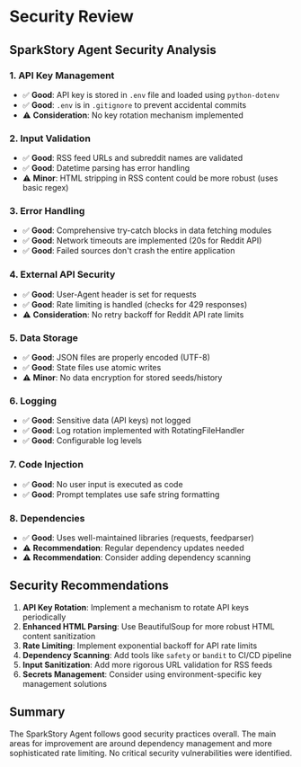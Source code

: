 # Security Review

## SparkStory Agent Security Analysis

### 1. API Key Management
- ✅ **Good**: API key is stored in `.env` file and loaded using `python-dotenv`
- ✅ **Good**: `.env` is in `.gitignore` to prevent accidental commits
- ⚠️ **Consideration**: No key rotation mechanism implemented

### 2. Input Validation
- ✅ **Good**: RSS feed URLs and subreddit names are validated
- ✅ **Good**: Datetime parsing has error handling
- ⚠️ **Minor**: HTML stripping in RSS content could be more robust (uses basic regex)

### 3. Error Handling
- ✅ **Good**: Comprehensive try-catch blocks in data fetching modules
- ✅ **Good**: Network timeouts are implemented (20s for Reddit API)
- ✅ **Good**: Failed sources don't crash the entire application

### 4. External API Security
- ✅ **Good**: User-Agent header is set for requests
- ✅ **Good**: Rate limiting is handled (checks for 429 responses)
- ⚠️ **Consideration**: No retry backoff for Reddit API rate limits

### 5. Data Storage
- ✅ **Good**: JSON files are properly encoded (UTF-8)
- ✅ **Good**: State files use atomic writes
- ⚠️ **Minor**: No data encryption for stored seeds/history

### 6. Logging
- ✅ **Good**: Sensitive data (API keys) not logged
- ✅ **Good**: Log rotation implemented with RotatingFileHandler
- ✅ **Good**: Configurable log levels

### 7. Code Injection
- ✅ **Good**: No user input is executed as code
- ✅ **Good**: Prompt templates use safe string formatting

### 8. Dependencies
- ✅ **Good**: Uses well-maintained libraries (requests, feedparser)
- ⚠️ **Recommendation**: Regular dependency updates needed
- ⚠️ **Recommendation**: Consider adding dependency scanning

## Security Recommendations

1. **API Key Rotation**: Implement a mechanism to rotate API keys periodically
2. **Enhanced HTML Parsing**: Use BeautifulSoup for more robust HTML content sanitization
3. **Rate Limiting**: Implement exponential backoff for API rate limits
4. **Dependency Scanning**: Add tools like `safety` or `bandit` to CI/CD pipeline
5. **Input Sanitization**: Add more rigorous URL validation for RSS feeds
6. **Secrets Management**: Consider using environment-specific key management solutions

## Summary

The SparkStory Agent follows good security practices overall. The main areas for improvement are around dependency management and more sophisticated rate limiting. No critical security vulnerabilities were identified.
